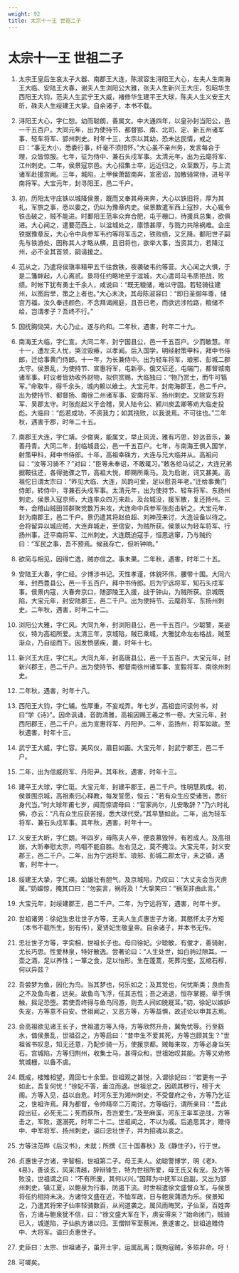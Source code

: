 ```yaml
---
weight: 92
title: 太宗十一王 世祖二子
---
```


# 太宗十一王 世祖二子

1. <span id="太宗十一王_世祖二子-1"></span>
太宗王皇后生哀太子大器、南郡王大连，陈淑容生浔阳王大心，左夫人生南海王大临、安陆王大春，谢夫人生浏阳公大雅，张夫人生新兴王大庄，包昭华生西阳王大钧，范夫人生武宁王大威，褚修华生建平王大球，陈夫人生义安王大昕，硃夫人生绥建王大挚。自余诸子，本书不载。

2. <span id="太宗十一王_世祖二子-2"></span>
浔阳王大心，字仁恕。幼而聪朗，善属文。中大通四年，以皇孙封当阳公，邑一千五百户。大同元年，出为使持节、都督郢、南、北司、定、新五州诸军事、轻车将军、郢州刺史。时年十三，太宗以其幼，恐未达民情，戒之曰：“事无大小，悉委行事，纤毫不须措怀。”大心虽不亲州务，发言每合于理，众皆惊服。七年，征为侍中、兼石头戍军事。太清元年，出为云麾将军、江州刺史。二年，侯景寇京邑。大心招集士卒，远近归之，众至数万，与上流诸军赴援宫阙。三年，城陷，上甲侯萧韶南奔，宣密诏，加散骑常侍，进号平南将军。大宝元年，封寻阳王，邑二千户。

3. <span id="太宗十一王_世祖二子-3"></span>
初，历阳太守庄铁以城降侯景，既而又奉其母来奔，大心以铁旧将，厚为其礼，军旅之事，悉以委之，仍以为豫章内史。侯景数遣军西上寇抄，大心辄令铁击破之，贼不能进。时鄱阳王范率众弃合肥，屯于栅口，待援兵总集，欲俱进。大心闻之，遣要范西上，以湓城处之，廪馈甚厚，与戮力共除祸难。会庄铁据豫章反，大心令中兵参军韦约等将军击之，铁败绩，又乞降。鄱阳世子嗣先与铁游处，因称其人才略从横，且旧将也，欲举大事，当资其力，若降江州，必不全其首领，嗣请援之。

4. <span id="太宗十一王_世祖二子-4"></span>
范从之，乃遣将侯瑱率精甲五千往救铁，夜袭破韦约等营。大心闻之大惧，于是二籓衅起，人心离贰。景将任约略地至于湓城，大心遣司马韦质拒战，败绩。时帐下犹有勇士千余人，咸说曰：“既无粮储，难以守固。若轻骑往建州，以图后举，策之上者也。”大心未决，其母陈淑容曰：“即日圣御年尊，储宫万福，汝久奉违颜色，不念拜谒阙庭，且吾已老，而欲远涉险路，粮储不给，岂谓孝子？吾终不行。”

5. <span id="太宗十一王_世祖二子-5"></span>
因抚胸恸哭，大心乃止。遂与约和。二年秋，遇害，时年二十九。

6. <span id="太宗十一王_世祖二子-6"></span>
南海王大临，字仁宣。大同二年，封宁国县公，邑一千五百户。少而敏慧。年十一，遭左夫人忧，哭泣毁瘠，以孝闻。后入国学，明经射策甲科，拜中书侍郎，迁给事黄门侍郎。十一年，为长兼侍中。出为轻车将军，琅邪、彭城二郡太守。侯景乱，为使持节、宣惠将军，屯新亭。俄又征还，屯端门，都督城南诸军事。时议者皆劝收外财物，拟供赏赐，大临独曰：“物乃赏士，而牛可犒军。”命取牛，得千余头，城内赖以飨士。大宝元年，封南海郡王，邑二千户。出为使持节、都督扬、南徐二州诸军事、安南将军、扬州刺史。又除安东将军、吴郡太守。时张彪起义于会稽，吴人陆令公、颍川庾孟卿等劝大临走投彪。大临曰：“彪若成功，不资我力；如其挠败，以我说焉。不可往也。”二年秋，遇害于郡，时年二十五。

7. <span id="太宗十一王_世祖二子-7"></span>
南郡王大连，字仁靖。少俊爽，能属文，举止风流，雅有巧思，妙达音乐，兼善丹青。大同二年，封临城县公，邑一千五百户。七年，与南海王俱入国学，射策甲科，拜中书侍郎。十年，高祖幸硃方，大连与兄大临并从。高祖问曰：“汝等习骑不？”对曰：“臣等未奉诏，不敢辄习。”敕各给马试之，大连兄弟据鞍往还，各得驰骤之节，高祖大悦，即赐所乘马。及为启谢，词又甚美。高祖佗日谓太宗曰：“昨见大临、大连，风韵可爱，足以慰吾年老。”迁给事黄门侍郎，转侍中，寻兼石头戍军事。太清元年，出为使持节、轻车将军、东扬州刺史。侯景入寇京师，大连率众四万来赴。及台城没，援军散，复还扬州。三年，会稽山贼田领群聚党数万来攻，大连命中兵参军张彪击斩之。大宝元年，封为南郡王，邑二千户。景仍遣其将赵伯超、刘神茂来讨，大连设备以待之。会将留异以城应贼，大连弃城走，至信安，为贼所获。侯景以为轻车将军、行扬州事，迁平南将军、江州刺史。大连既迫寇手，恒思逃窜，乃与贼约曰：“军民之事，吾不预焉。候我存亡，但听钟响。”

8. <span id="太宗十一王_世祖二子-8"></span>
欲简与相见，因得亡逸，贼亦信之。事未果。二年秋，遇害，时年二十五。

9. <span id="太宗十一王_世祖二子-9"></span>
安陆王大春，字仁经。少博涉书记。天性孝谨，体貌环伟，腰带十围。大同六年，封西豊县公，邑一千五百户。拜中书侍郎。后为宁远将军，知石头戍军事。侯景内寇，大春奔京口，随邵陵王入援，战于钟山，为贼所获。京城既陷，大宝元年，封安陆郡王，邑二千户。出为使持节、云麾将军、东扬州刺史。二年秋，遇害，时年二十二。

10. <span id="太宗十一王_世祖二子-10"></span>
浏阳公大雅，字仁风。大同九年，封浏阳县公，邑一千五百户。少聪警，美姿仪，特为高祖所爱。太清三年，京城陷，贼已乘城，大雅犹命左右格战，贼至渐众，乃自缒而下。因发愤感疾，薨，时年十七。

11. <span id="太宗十一王_世祖二子-11"></span>
新兴王大庄，字仁礼。大同九年，封高唐县公，邑一千五百户。大宝元年，封新兴郡王，邑二千户。出为使持节、都督南徐州诸军事、宣毅将军、南徐州刺史。

12. <span id="太宗十一王_世祖二子-12"></span>
二年秋，遇害，时年十八。

13. <span id="太宗十一王_世祖二子-13"></span>
西阳王大钧，字仁辅。性厚重，不妄戏弄。年七岁，高祖尝问读何书，对曰“学《诗》”。因命讽诵，音韵清雅，高祖因赐王羲之书一卷。大宝元年，封西阳郡王，邑二千户。出为宣惠将军、丹阳尹。二年，监扬州，将军如故。至秋遇害，时年十三。

14. <span id="太宗十一王_世祖二子-14"></span>
武宁王大威，字仁容。美风仪，眉目如画。大宝元年，封武宁郡王，邑二千户。

15. <span id="太宗十一王_世祖二子-15"></span>
二年，出为信威将军、丹阳尹。其年秋，遇害，时年十三。

16. <span id="太宗十一王_世祖二子-16"></span>
建平王大球，字仁珽。大宝元年，封建平郡王，邑二千户。性明慧夙成。初，侯景围京城，高祖素归心释教，每发誓愿，恒云：“若有众生应受诸苦，悉衍身代当。”时大球年甫七岁，闻而惊谓母曰：“官家尚尔，儿安敢辞？”乃六时礼佛，亦云：“凡有众生应获苦报，悉大球代受。”其早慧如此。二年，出为轻车将军、兼石头戍军事。其年秋，遇害，时年十一。

17. <span id="太宗十一王_世祖二子-17"></span>
义安王大昕，字仁朗。年四岁，母陈夫人卒，便哀慕毁悴，有若成人。及高祖崩，大昕奉慰太宗，呜咽不能自胜。左右见之，莫不掩泣。大宝元年，封义安郡王，邑二千户。二年，出为宁远将军、琅邪、彭城二郡太守，未之镇，遇害，时年十一。

18. <span id="太宗十一王_世祖二子-18"></span>
绥建王大挚，字仁瑛。幼雄壮有胆气，及京城陷，乃叹曰：“大丈夫会当灭虏属。”奶媪惊，掩其口曰：“勿妄言，祸将及！”大挚笑曰：“祸至非由此言。”

19. <span id="太宗十一王_世祖二子-19"></span>
大宝元年，封绥建郡王，邑二千户。二年，为宁远将军，遇害，时年十岁。

20. <span id="太宗十一王_世祖二子-20"></span>
世祖诸男：徐妃生忠壮世子方等，王夫人生贞惠世子方诸，其愍怀太子方矩（本书不载所生，别有传），夏贤妃生敬皇帝。自余诸子，并本书无传。

21. <span id="太宗十一王_世祖二子-21"></span>
忠壮世子方等，字实相，世祖长子也。母曰徐妃。少聪敏，有俊才，善骑射，尤长巧思。性爱林泉，特好散逸。尝著论曰：“人生处世，如白驹过隙耳。一壶之酒，足以养性；一箪之食，足以怡形。生在蓬蒿，死葬沟壑，瓦棺石椁，何以异兹？

22. <span id="太宗十一王_世祖二子-22"></span>
吾尝梦为鱼，因化为鸟。当其梦也，何乐如之；及其觉也，何忧斯类；良由吾之不及鱼鸟者，远矣。故鱼鸟飞浮，任其志性；吾之进退，恒存掌握。举手惧触，摇足恐堕。若使吾终得与鱼鸟同游，则去人间如脱屣耳。”初，徐妃以嫉妒失宠，方等意不自安。世祖闻之，又恶方等，方等益惧，故述论以申其志焉。

23. <span id="太宗十一王_世祖二子-23"></span>
会高祖欲见诸王长子，世祖遣方等入侍，方等欣然升舟，冀免忧辱。行至繇水，值侯景乱，世祖召之，方等启曰：“昔申生不爱其死，方等岂顾其生？”世祖省书叹息，知无还意，乃配步骑一万，使援京都。贼每来攻，方等必身当矢石。宫城陷，方等归荆州，收集士马，甚得众和，世祖始叹其能。方等又劝修筑城栅，以备不虞。

24. <span id="太宗十一王_世祖二子-24"></span>
既成，楼雉相望，周回七十余里。世祖观之甚悦，入谓徐妃曰：“若更有一子如此，吾复何忧！”徐妃不答，垂泣而退。世祖忿之，因疏其秽行，榜于大阁。方等入见，益以自危。时河东王为湘州刺史，不受督府之令，方等乃乞征之，世祖许焉。拜为都督，令帅精卒二万南讨。方等临行，谓所亲曰：“吾此段出征，必死无二；死而获所，吾岂爱生。”及至麻溪，河东王率军逆战，方等击之，军败，遂溺死，时年二十二。世祖闻之，不以为戚。后追思其才，赠侍中、中军将军、扬州刺史，谥曰忠壮世子，并为招魂以哀之。

25. <span id="太宗十一王_世祖二子-25"></span>
方等注范晔《后汉书》，未就；所撰《三十国春秋》及《静住子》，行于世。

26. <span id="太宗十一王_世祖二子-26"></span>
贞惠世子方诸，字智相，世祖第二子。母王夫人。幼聪警博学，明《老》、《易》，善谈玄，风采清越，辞辩锋生，特为世祖所爱，母王氏又有宠。及方等败没，世祖谓之曰：“不有所废，其何以兴。”因拜为中抚军以自副，又出为郢州刺史，镇江夏，以鲍泉为行事，防遏下流。时世祖遣徐文盛督众军，与侯景将任约相持未决。方诸恃文盛在近，不恤军政，日与鲍泉蒲酒为乐。侯景知之，乃遣其将宋子仙率轻骑数百，从间道袭之。属风雨晦冥，子仙至，百姓奔告，方诸与鲍泉犹不信，曰：“徐文盛大军在下，虏安得来？”始命闭门，贼骑已入，城遂陷，子仙执方诸以归。王僧辩军至蔡洲，景遂害之。世祖追赠侍中、大将军。谥曰贞惠世子。

27. <span id="太宗十一王_世祖二子-27"></span>
史臣曰：太宗、世祖诸子，虽开土宇，运属乱离；既拘寇贼，多殒非命。吁！

28. <span id="太宗十一王_世祖二子-28"></span>
可嗟矣。
